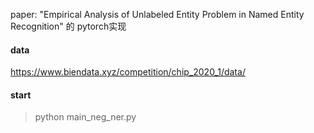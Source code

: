 paper: "Empirical Analysis of Unlabeled Entity Problem in Named Entity Recognition" 的 pytorch实现

#### data
https://www.biendata.xyz/competition/chip_2020_1/data/

#### start
> python main_neg_ner.py